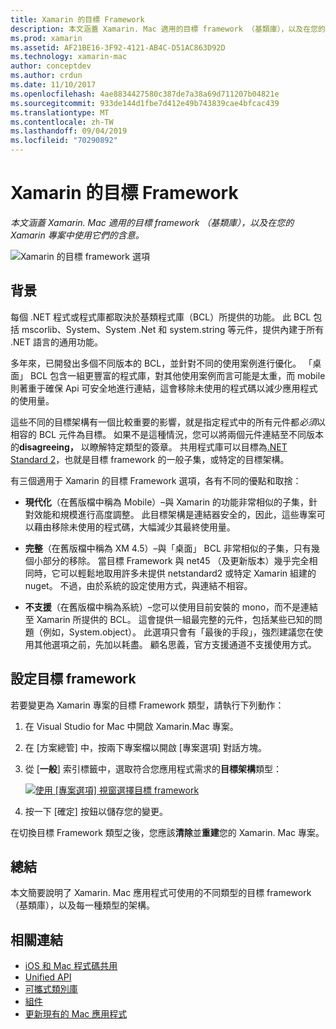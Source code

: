```yaml
---
title: Xamarin 的目標 Framework
description: 本文涵蓋 Xamarin. Mac 適用的目標 framework （基類庫），以及在您的 Xamarin 專案中使用它們的含意。
ms.prod: xamarin
ms.assetid: AF21BE16-3F92-4121-AB4C-D51AC863D92D
ms.technology: xamarin-mac
author: conceptdev
ms.author: crdun
ms.date: 11/10/2017
ms.openlocfilehash: 4ae8834427580c387de7a38a69d711207b04821e
ms.sourcegitcommit: 933de144d1fbe7d412e49b743839cae4bfcac439
ms.translationtype: MT
ms.contentlocale: zh-TW
ms.lasthandoff: 09/04/2019
ms.locfileid: "70290892"
---
```

# <a name="target-framework-for-xamarinmac"></a>Xamarin 的目標 Framework

_本文涵蓋 Xamarin. Mac 適用的目標 framework （基類庫），以及在您的 Xamarin 專案中使用它們的含意。_

![Xamarin 的目標 framework 選項](target-framework-images/select-target.png "Xamarin 的目標 framework 選項")

## <a name="background"></a>背景

每個 .NET 程式或程式庫都取決於基類程式庫（BCL）所提供的功能。 此 BCL 包括 mscorlib、System、System .Net 和 system.string 等元件，提供內建于所有 .NET 語言的通用功能。

多年來，已開發出多個不同版本的 BCL，並針對不同的使用案例進行優化。 「桌面」 BCL 包含一組更豐富的程式庫，對其他使用案例而言可能是太重，而 mobile 則著重于確保 Api 可安全地進行連結，這會移除未使用的程式碼以減少應用程式的使用量。

這些不同的目標架構有一個比較重要的影響，就是指定程式中的所有元件都*必須*以相容的 BCL 元件為目標。 如果不是這種情況，您可以將兩個元件連結至不同版本的**disagreeing，** 以瞭解特定類型的簽章。 共用程式庫可以目標為[.NET Standard 2](https://blog.xamarin.com/share-code-net-standard-2-0/)，也就是目標 framework 的一般子集，或特定的目標架構。

有三個適用于 Xamarin 的目標 Framework 選項，各有不同的優點和取捨：

- **現代化**（在舊版檔中稱為 Mobile）–與 Xamarin 的功能非常相似的子集，針對效能和規模進行高度調整。 此目標架構是連結器安全的，因此，這些專案可以藉由移除未使用的程式碼，大幅減少其最終使用量。

- **完整**（在舊版檔中稱為 XM 4.5）–與「桌面」 BCL 非常相似的子集，只有幾個小部分的移除。 當目標 Framework 與 net45 （及更新版本）幾乎完全相同時，它可以輕鬆地取用許多未提供 netstandard2 或特定 Xamarin 組建的 nuget。 不過，由於系統的設定使用方式，與連結不相容。

- **不支援**（在舊版檔中稱為系統）–您可以使用目前安裝的 mono，而不是連結至 Xamarin 所提供的 BCL。 這會提供一組最完整的元件，包括某些已知的問題（例如，System.object）。 此選項只會有「最後的手段」，強烈建議您在使用其他選項之前，先加以耗盡。 顧名思義，官方支援通道不支援使用方式。

## <a name="setting-the-target-framework"></a>設定目標 framework

若要變更為 Xamarin 專案的目標 Framework 類型，請執行下列動作：

1. 在 Visual Studio for Mac 中開啟 Xamarin.Mac 專案。
2. 在 [方案總管] 中，按兩下專案檔以開啟 [專案選項] 對話方塊。
3. 從 [**一般**] 索引標籤中，選取符合您應用程式需求的**目標架構**類型：

    [![使用 [專案選項] 視窗選擇目標 framework](target-framework-images/select-target-full.png "使用 [專案選項] 視窗選擇目標 framework")](target-framework-images/select-target-full-large.png#lightbox)

4. 按一下 [確定] 按鈕以儲存您的變更。

在切換目標 Framework 類型之後，您應該**清除**並**重建**您的 Xamarin. Mac 專案。

## <a name="summary"></a>總結

本文簡要說明了 Xamarin. Mac 應用程式可使用的不同類型的目標 framework （基類庫），以及每一種類型的架構。


## <a name="related-links"></a>相關連結

- [iOS 和 Mac 程式碼共用](~/cross-platform/macios/index.md)
- [Unified API](~/cross-platform/macios/unified/index.md)
- [可攜式類別庫](~/cross-platform/app-fundamentals/pcl.md)
- [組件](~/cross-platform/internals/available-assemblies.md)
- [更新現有的 Mac 應用程式](~/cross-platform/macios/unified/updating-mac-apps.md)
